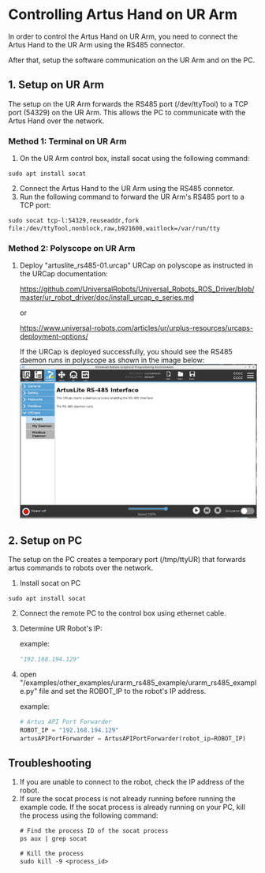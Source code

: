 
# Controlling Artus Hand on UR Arm

In order to control the Artus Hand on UR Arm, you need to connect the Artus Hand to the UR Arm using the RS485 connector.

After that, setup the software communication on the UR Arm and on the PC.


## 1. Setup on UR Arm

The setup on the UR Arm forwards the RS485 port (/dev/ttyTool) to a TCP port (54329) on the UR Arm.
This allows the PC to communicate with the Artus Hand over the network.

### Method 1: Terminal on UR Arm
1. On the UR Arm control box, install socat using the following command:
```
sudo apt install socat
```

2. Connect the Artus Hand to the UR Arm using the RS485 connetor.
3. Run the following command to forward the UR Arm's RS485 port to a TCP port:
```
sudo socat tcp-l:54329,reuseaddr,fork file:/dev/ttyTool,nonblock,raw,b921600,waitlock=/var/run/tty

```

### Method 2: Polyscope on UR Arm
1. Deploy "artuslite_rs485-01.urcap" URCap on polyscope as instructed in the URCap documentation:

    https://github.com/UniversalRobots/Universal_Robots_ROS_Driver/blob/master/ur_robot_driver/doc/install_urcap_e_series.md

    or

    https://www.universal-robots.com/articles/ur/urplus-resources/urcaps-deployment-options/

   

    If the URCap is deployed successfully, you should see the RS485 daemon runs in polyscope as shown in the image below:
    <img src='images/artuslite_rs485.png'>
    
    

## 2. Setup on PC
The setup on the PC creates a temporary port (/tmp/ttyUR) that forwards artus commands to robots over the network.

1. Install socat on PC
```
sudo apt install socat
```
2. Connect the remote PC to the control box using ethernet cable.
<!-- 2. Run the following command on the remote PC to forware COM port to the UR Arm over the network:
```
# Setup your robot IP here:
export ROBOT_IP=192.168.56.101 # IP of the robot
# Setup the name for the device you wish to create. Make sure that your user can write to that location.
export LOCAL_DEVICE_NAME=/tmp/ttyUR
socat pty,link=${LOCAL_DEVICE_NAME},raw,ignoreeof,waitslave tcp:${ROBOT_IP}:54329
```
1. Set the COM port on Artus API with the temporary device name created in the previous step.
```
artus_api = ArtusAPI(comm_port='/tmp/ttyUR')
``` -->
3. Determine UR Robot's IP:

    example:
    ```python
    "192.168.194.129"
    ```
4. open "/examples/other_examples/urarm_rs485_example/urarm_rs485_example.py" file and set the ROBOT_IP to the robot's IP address.

    example:
    ```python
    # Artus API Port Forwarder
    ROBOT_IP = "192.168.194.129"
    artusAPIPortForwarder = ArtusAPIPortForwarder(robot_ip=ROBOT_IP)
    ```



## Troubleshooting
1. If you are unable to connect to the robot, check the IP address of the robot.
2. If sure the socat process is not already running before running the example code.
   If the socat process is already running on your PC, kill the process using the following command:
    ```
    # Find the process ID of the socat process
    ps aux | grep socat
    ```
    ```
    # Kill the process
    sudo kill -9 <process_id>
    ```